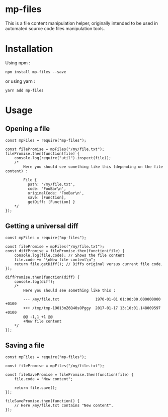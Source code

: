 # mp-files

This is a file content manipulation helper, originally intended to be used in automated
source code files manipulation tools.

# Installation

Using npm : 

    npm install mp-files --save
    
or using yarn :

    yarn add mp-files

# Usage

## Opening a file

    const mpFiles = require("mp-files");
    
    const filePromise = mpFiles("/my/file.txt");
    filePromise.then(function(file) {
        console.log(require("util").inspect(file));
        /* 
            Here you should see something like this (depending on the file content) :
            
            File {
              path: '/my/file.txt',
              code: 'FooBar\n',
              originalCode: 'FooBar\n',
              save: [Function],
              getDiff: [Function] }
        */
    });
    
## Getting a universal diff

    const mpFiles = require("mp-files");
    
    const filePromise = mpFiles("/my/file.txt");
    const diffPromise = filePromise.then(function(file) {
        console.log(file.code); // Shows the file content
        file.code += "\nNew file content\n";
        return file.getDiff(); // Diffs original versus current file code.
    });
    
    diffPromise.then(function(diff) {
        console.log(diff); 
        /* 
            Here you should see something like this :
            
            --- /my/file.txt            	1970-01-01 01:00:00.000000000 +0100
            +++ /tmp/tmp-19013mZ6Q40sOPggy	2017-01-17 13:10:01.148009597 +0100
            @@ -1,1 +1 @@
            +New file content
        */
    });

## Saving a file

    const mpFiles = require("mp-files");
    
    const filePromise = mpFiles("/my/file.txt");
    
    const fileSavePromise = filePromise.then(function(file) {
        file.code = "New content";

        return file.save();
    });
    
    fileSavePromise.then(function() {
        // Here /my/file.txt contains "New content".
    });
